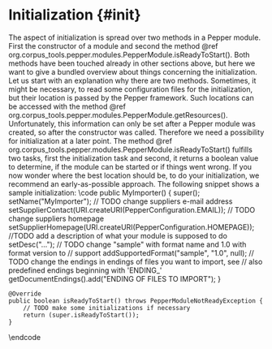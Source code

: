 Initialization {#init}
====================

The aspect of initialization is spread over two methods in a Pepper module. First the constructor of a module and second the method @ref org.corpus_tools.pepper.modules.PepperModule.isReadyToStart(). Both methods have been touched already in other sections above, but here we want to give a bundled overview about things concerning the initialization. Let us start with an explanation why there are two methods. Sometimes, it might be necessary, to read some configuration files for the initialization, but their location is passed by the Pepper framework. Such locations can be accessed with the method @ref org.corpus_tools.pepper.modules.PepperModule.getResources(). Unfortunately, this information can only be set after a Pepper module was created, so after the constructor was called. Therefore we need a possibility for initialization at a later point. The method @ref org.corpus_tools.pepper.modules.PepperModule.isReadyToStart() fulfills two tasks, first the initialization task and second, it returns a boolean value to determine, if the module can be started or if things went wrong. If you now wonder where the best location should be, to do your initialization, we recommend an early-as-possible approach. The following snippet shows a sample initialization:
\code
    public MyImporter() {
		super();
		setName("MyImporter");
		// TODO change suppliers e-mail address
		setSupplierContact(URI.createURI(PepperConfiguration.EMAIL));
		// TODO change suppliers homepage
		setSupplierHomepage(URI.createURI(PepperConfiguration.HOMEPAGE));
		//TODO add a description of what your module is supposed to do
		setDesc("...");
		// TODO change "sample" with format name and 1.0 with format version to
		// support
		addSupportedFormat("sample", "1.0", null);
		// TODO change the endings in endings of files you want to import, see
		// also predefined endings beginning with 'ENDING_'
		getDocumentEndings().add("ENDING OF FILES TO IMPORT");
	}

	@Override
	public boolean isReadyToStart() throws PepperModuleNotReadyException {
		// TODO make some initializations if necessary
		return (super.isReadyToStart());
	}
\endcode
